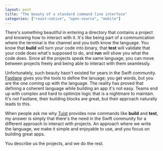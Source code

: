 ```yaml
---
layout: post
title: "The beauty of a standard command line interface"
categories: ["reaxt-native", "open-source", "mobile"]
---
```


There's something beautiful in entering a directory that contains a project and knowing how to interact with it.
It's like being part of a communication where the terminal is the channel and you both know the language.
You know that **build** will turn your code into binary,
that **test** will validate that your code does what's supposed to do,
and **run** will show you what the code does.
Since all the projects speak the same language, you can move between projects freely and being able to interact with them seamlessly.

Unfortunately, such beauty hasn't existed for years in the Swift community.
[Fastlane](https://fastlane.tools) gives you the tools to define the lanuage;
you get words, but you are the one coming up with the language.
The reality has proved that defining a coherent language while building an app it's not easy.
Teams end up with complex and hard to optimize logic that is a nightmare to maintain.
It's not Fastlane,
their building blocks are great,
but their approach naturally leads to this.

When people ask me why [Tuist](https://tuist.io) provides now commands like **build** and **test**,
my answer is simply that there's the need in the Swift community for a different approach to interact with projects.
An approach where we write the language, we make it simple and enjoyable to use, and you focus on building great apps.

You describe us the projects, and we do the rest.
